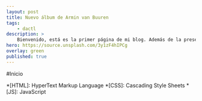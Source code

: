 ```yaml
---
layout: post
title: Nuevo álbum de Armin van Buuren
tags:
    - dactl
description: >
    Bienvenido, está es la primer página de mi blog. Además de la presentación. 
hero: https://source.unsplash.com/3y1zF4hIPCg
overlay: green
published: true
---
```


#Inicio


*[HTML]: HyperText Markup Language
*[CSS]: Cascading Style Sheets
*[JS]: JavaScript